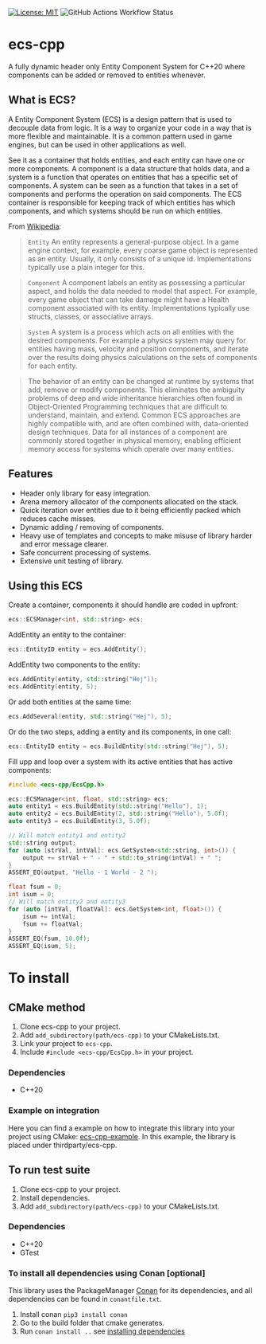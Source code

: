 [![License: MIT](https://img.shields.io/badge/License-MIT-green.svg)](https://opensource.org/licenses/MIT)
![GitHub Actions Workflow Status](https://img.shields.io/github/actions/workflow/status/annell/ecs-cpp/cmake.yml)

# ecs-cpp
A fully dynamic header only Entity Component System for C++20 where components can be added or removed to entities whenever.

## What is ECS?

A Entity Component System (ECS) is a design pattern that is used to decouple data from logic. It is a way to organize your code in a way that is more flexible and maintainable. It is a common pattern used in game engines, but can be used in other applications as well.

See it as a container that holds entities, and each entity can have one or more components. A component is a data structure that holds data, and a system is a function that operates on entities that has a specific set of components. A system can be seen as a function that takes in a set of components and performs the operation on said components. The ECS container is responsible for keeping track of which entities has which components, and which systems should be run on which entities.

From [Wikipedia](https://en.wikipedia.org/wiki/Entity_component_system):

>`Entity` An entity represents a general-purpose object. In a game engine context, for example, every coarse game object is represented as an entity. Usually, it only consists of a unique id. Implementations typically use a plain integer for this.

>`Component` A component labels an entity as possessing a particular aspect, and holds the data needed to model that aspect. For example, every game object that can take damage might have a Health component associated with its entity. Implementations typically use structs, classes, or associative arrays.

>`System` A system is a process which acts on all entities with the desired components. For example a physics system may query for entities having mass, velocity and position components, and iterate over the results doing physics calculations on the sets of components for each entity.

>The behavior of an entity can be changed at runtime by systems that add, remove or modify components. This eliminates the ambiguity problems of deep and wide inheritance hierarchies often found in Object-Oriented Programming techniques that are difficult to understand, maintain, and extend. Common ECS approaches are highly compatible with, and are often combined with, data-oriented design techniques. Data for all instances of a component are commonly stored together in physical memory, enabling efficient memory access for systems which operate over many entities.

## Features
- Header only library for easy integration.
- Arena memory allocator of the components allocated on the stack.
- Quick iteration over entities due to it being efficiently packed which reduces cache misses.
- Dynamic adding / removing of components.
- Heavy use of templates and concepts to make misuse of library harder and error message clearer.
- Safe concurrent processing of systems.
- Extensive unit testing of library.

## Using this ECS
Create a container, components it should handle are coded in upfront:
```c++
ecs::ECSManager<int, std::string> ecs;
```

AddEntity an entity to the container:
```c++
ecs::EntityID entity = ecs.AddEntity();
```

AddEntity two components to the entity:
```c++
ecs.AddEntity(entity, std::string("Hej"));
ecs.AddEntity(entity, 5);
```

Or add both entities at the same time:
```c++
ecs.AddSeveral(entity, std::string("Hej"), 5);
```

Or do the two steps, adding a entity and its components, in one call:
```c++
ecs::EntityID entity = ecs.BuildEntity(std::string("Hej"), 5);
```

Fill upp and loop over a system with its active entities that has active components:
```c++
#include <ecs-cpp/EcsCpp.h>

ecs::ECSManager<int, float, std::string> ecs;
auto entity1 = ecs.BuildEntity(std::string("Hello"), 1);
auto entity2 = ecs.BuildEntity(2, std::string("Hello"), 5.0f);
auto entity3 = ecs.BuildEntity(3, 5.0f);

// Will match entity1 and entity2
std::string output;
for (auto [strVal, intVal]: ecs.GetSystem<std::string, int>()) {
    output += strVal + " - " + std::to_string(intVal) + " ";
}
ASSERT_EQ(output, "Hello - 1 World - 2 ");

float fsum = 0;
int isum = 0;
// Will match entity2 and entity3
for (auto [intVal, floatVal]: ecs.GetSystem<int, float>()) {
    isum += intVal;
    fsum += floatVal;
}
ASSERT_EQ(fsum, 10.0f);
ASSERT_EQ(isum, 5);
```

# To install
## CMake method
1. Clone ecs-cpp to your project.
2. Add `add_subdirectory(path/ecs-cpp)` to your CMakeLists.txt.
3. Link your project to `ecs-cpp`.
4. Include `#include <ecs-cpp/EcsCpp.h>` in your project.

### Dependencies
- C++20

### Example on integration
Here you can find a example on how to integrate this library into your project using CMake: [ecs-cpp-example](https://github.com/annell/physim-cpp).
In this example, the library is placed under thirdparty/ecs-cpp.

## To run test suite
1. Clone ecs-cpp to your project.
2. Install dependencies.
3. Add `add_subdirectory(path/ecs-cpp)` to your CMakeLists.txt.

### Dependencies
- C++20
- GTest

### To install all dependencies using Conan [optional]
This library uses the PackageManager [Conan](https://conan.io) for its dependencies, and all dependencies can be found in `conantfile.txt`.
1. Install conan `pip3 install conan`
2. Go to the build folder that cmake generates.
3. Run `conan install ..` see [installing dependencies](https://docs.conan.io/en/1.7/using_packages/conanfile_txt.html)
